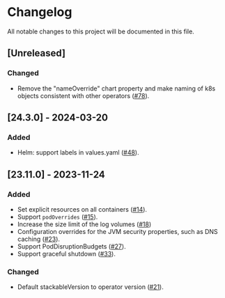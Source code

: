 # Changelog

All notable changes to this project will be documented in this file.

## [Unreleased]

### Changed

- Remove the "nameOverride" chart property and make naming of k8s objects
  consistent with other operators ([#78]).

[#78]: https://github.com/stackabletech/hello-world-operator/pull/78

## [24.3.0] - 2024-03-20

### Added

- Helm: support labels in values.yaml ([#48]).

[#48]: https://github.com/stackabletech/hello-world-operator/pull/48

## [23.11.0] - 2023-11-24

### Added

- Set explicit resources on all containers ([#14]).
- Support `podOverrides` ([#15]).
- Increase the size limit of the log volumes ([#18])
- Configuration overrides for the JVM security properties, such as DNS caching ([#23]).
- Support PodDisruptionBudgets ([#27]).
- Support graceful shutdown ([#33]).

### Changed

- Default stackableVersion to operator version ([#21]).

[#14]: https://github.com/stackabletech/hello-world-operator/pull/14
[#15]: https://github.com/stackabletech/hello-world-operator/pull/15
[#18]: https://github.com/stackabletech/hello-world-operator/pull/18
[#21]: https://github.com/stackabletech/hello-world-operator/pull/21
[#23]: https://github.com/stackabletech/hello-world-operator/pull/23
[#27]: https://github.com/stackabletech/hello-world-operator/pull/27
[#33]: https://github.com/stackabletech/hello-world-operator/pull/33
